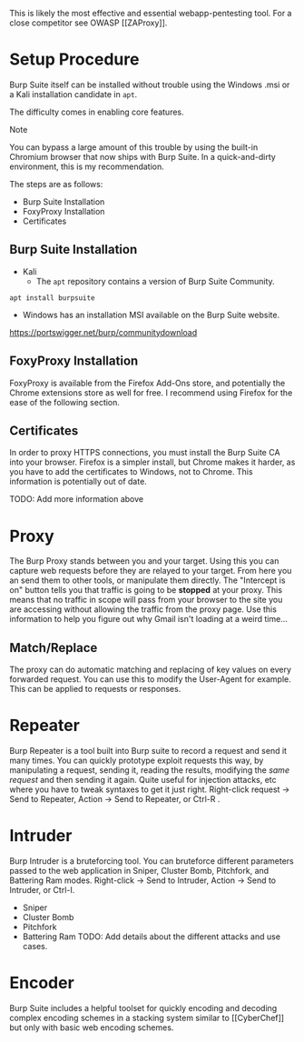 This is likely the most effective and essential webapp-pentesting tool. For a close competitor see OWASP [[ZAProxy]]. 

# Setup Procedure
Burp Suite itself can be installed without trouble using the Windows .msi or a Kali installation candidate in `apt`. 

The difficulty comes in enabling core features. 

> [!note]
> You can bypass a large amount of this trouble by using the built-in Chromium browser that now ships with Burp Suite. In a quick-and-dirty environment, this is my recommendation.

The steps are as follows:
- Burp Suite Installation
- FoxyProxy Installation
- Certificates

## Burp Suite Installation
- Kali
	- The `apt` repository contains a version of Burp Suite Community. 
```shell
apt install burpsuite
```
- Windows has an installation MSI available on the Burp Suite website. 

https://portswigger.net/burp/communitydownload
## FoxyProxy Installation
FoxyProxy is available from the Firefox Add-Ons store, and potentially the Chrome extensions store as well for free. I recommend using Firefox for the ease of the following section.

## Certificates
In order to proxy HTTPS connections, you must install the Burp Suite CA into your browser. Firefox is a simpler install, but Chrome makes it harder, as you have to add the certificates to Windows, not to Chrome. This information is potentially out of date.  

TODO: Add more information above

# Proxy
The Burp Proxy stands between you and your target. Using this you can capture web requests before they are relayed to your target. From here you an send them to other tools, or manipulate them directly. The "Intercept is on" button tells you that traffic is going to be **stopped** at your proxy. This means that no traffic in scope will pass from your browser to the site you are accessing without allowing the traffic from the proxy page. Use this information to help you figure out why Gmail isn't loading at a weird time...

## Match/Replace
The proxy can do automatic matching and replacing of key values on every forwarded request. You can use this to modify the User-Agent for example. This can be applied to requests or responses. 

# Repeater
Burp Repeater is a tool built into Burp suite to record a request and send it many times. You can quickly prototype exploit requests this way, by manipulating a request, sending it, reading the results, modifying the *same request* and then sending it again. Quite useful for injection attacks, etc where you have to tweak syntaxes to get it just right. Right-click request -> Send to Repeater, Action -> Send to Repeater, or Ctrl-R .

# Intruder
Burp Intruder is a bruteforcing tool. You can bruteforce different parameters passed to the web application in Sniper, Cluster Bomb, Pitchfork, and Battering Ram modes. Right-click -> Send to Intruder, Action -> Send to Intruder, or Ctrl-I.
- Sniper
- Cluster Bomb
- Pitchfork
- Battering Ram
TODO: Add details about the different attacks and use cases. 

# Encoder
Burp Suite includes a helpful toolset for quickly encoding and decoding complex encoding schemes in a stacking system similar to [[CyberChef]] but only with basic web encoding schemes.
